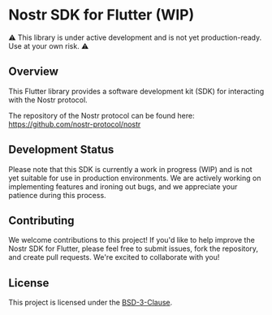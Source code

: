 # Nostr SDK for Flutter (WIP)

⚠️ This library is under active development and is not yet production-ready. Use at your own risk. ⚠️

## Overview

This Flutter library provides a software development kit (SDK) for interacting with the Nostr protocol. 

The repository of the Nostr protocol can be found here: https://github.com/nostr-protocol/nostr

## Development Status

Please note that this SDK is currently a work in progress (WIP) and is not yet suitable for use in production environments. We are actively working on implementing features and ironing out bugs, and we appreciate your patience during this process.

## Contributing

We welcome contributions to this project! If you'd like to help improve the Nostr SDK for Flutter, please feel free to submit issues, fork the repository, and create pull requests. We're excited to collaborate with you!

## License

This project is licensed under the [BSD-3-Clause](LICENSE).
